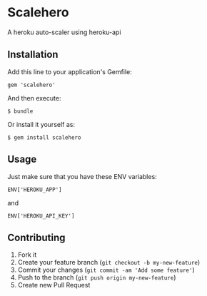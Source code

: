 # Scalehero

A heroku auto-scaler using heroku-api

## Installation

Add this line to your application's Gemfile:

    gem 'scalehero'

And then execute:

    $ bundle

Or install it yourself as:

    $ gem install scalehero

## Usage

Just make sure that you have these ENV variables:

    ENV['HEROKU_APP']

and

    ENV['HEROKU_API_KEY']

## Contributing

1. Fork it
2. Create your feature branch (`git checkout -b my-new-feature`)
3. Commit your changes (`git commit -am 'Add some feature'`)
4. Push to the branch (`git push origin my-new-feature`)
5. Create new Pull Request
